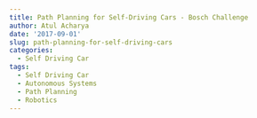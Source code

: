 ```yaml
---
title: Path Planning for Self-Driving Cars - Bosch Challenge
author: Atul Acharya
date: '2017-09-01'
slug: path-planning-for-self-driving-cars
categories:
  - Self Driving Car
tags:
  - Self Driving Car
  - Autonomous Systems
  - Path Planning
  - Robotics
---
```


